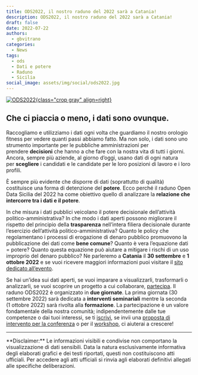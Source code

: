 ```yaml
---
title: ODS2022, il nostro raduno del 2022 sarà a Catania!
description: ODS2022, il nostro raduno del 2022 sarà a Catania!
draft: false
date: 2022-07-22
authors:
  - gbvitrano
categories:
  - News
tags:
  - ods
  - Dati e potere
  - Raduno
  - Sicilia
social_image: assets/img/social/ods2022.jpg 
--- 
```

<style>
.md-typeset code { background-color: #fff0;}  
.md-typeset pre>code { background-color: #fff0;}  
</style>
[![ODS2022](ods2022.jpg  "ODS2022, il nostro raduno del 2022 sarà a Catania!" ){class="crop gray" align=right}](index.md) 

## Che ci piaccia o meno, i dati sono ovunque.
Raccogliamo e utilizziamo i dati ogni volta che guardiamo il nostro orologio fitness per vedere quanti passi abbiamo fatto. Ma non solo, i dati sono uno strumento importante per le pubbliche amministrazioni per prendere **decisioni** che hanno a che fare con la nostra vita di tutti i giorni. Ancora, sempre più aziende, al giorno d’oggi, usano dati di ogni natura per **scegliere** i<!-- more --> candidati e le candidate per le loro posizioni di lavoro e i loro profili.

È sempre più evidente che disporre di dati (soprattutto di qualità) costituisce una forma di detenzione del **potere**. Ecco perché il raduno Open Data Sicilia del 2022 ha come obiettivo quello di  analizzare la **relazione che intercorre tra i dati e il potere**.

In che misura i dati pubblici veicolano il potere decisionale dell’attività politico-amministrativa? In che modo i dati aperti possono migliorare il rispetto del principio della **trasparenza** nell’intera filiera decisionale durante l’esercizio dell’attività politico-amministrativa? Quanto le policy che regolamentano i processi di erogazione di denaro pubblico promuovono la pubblicazione dei dati come **bene comune**? Quanto è vera l’equazione dati = potere? Quanto questa equazione può aiutare a mitigare i rischi di un uso improprio del denaro pubblico?
Ne parleremo a **Catania** il **30 settembre** e **1 ottobre 2022** e se vuoi ricevere maggiori informazioni puoi visitare il [sito dedicato all’evento](https://ods2022.opendatasicilia.it/).

Se hai un’idea sui dati aperti, se vuoi imparare a visualizzarli, trasformarli o analizzarli, se vuoi scoprire un progetto a cui collaborare, [partecipa](https://ods2022.opendatasicilia.it/#partecipa). Il raduno ODS2022 è organizzato in **due giornate**. La prima giornata (30 settembre 2022) sarà dedicata a **interventi seminariali** mentre la seconda (1 ottobre 2022) sarà rivolta alla **formazione**. La partecipazione è un valore fondamentale della nostra comunità; indipendentemente dalle tue competenze o dai tuoi interessi, se ti [iscrivi](https://www.eventbrite.com/e/biglietti-ods2022-dati-e-potere-il-raduno-2022-di-open-data-sicilia-385755183137), se invii una [proposta di intervento per la conferenza](https://forms.gle/ERpNoxZa7VCPhVMh8) o per il [workshop](https://forms.gle/WbgfChrjrMHLYXzQ9), ci aiuterai a crescere!

<hr>
**Disclaimer:** Le informazioni visibili e condivise non comportano la visualizzazione di dati sensibili. Data la natura esclusivamente informativa degli elaborati grafici e dei testi riportati, questi non costituiscono atti ufficiali. Per accedere agli atti ufficiali si rinvia agli elaborati definitivi allegati alle specifiche deliberazioni.